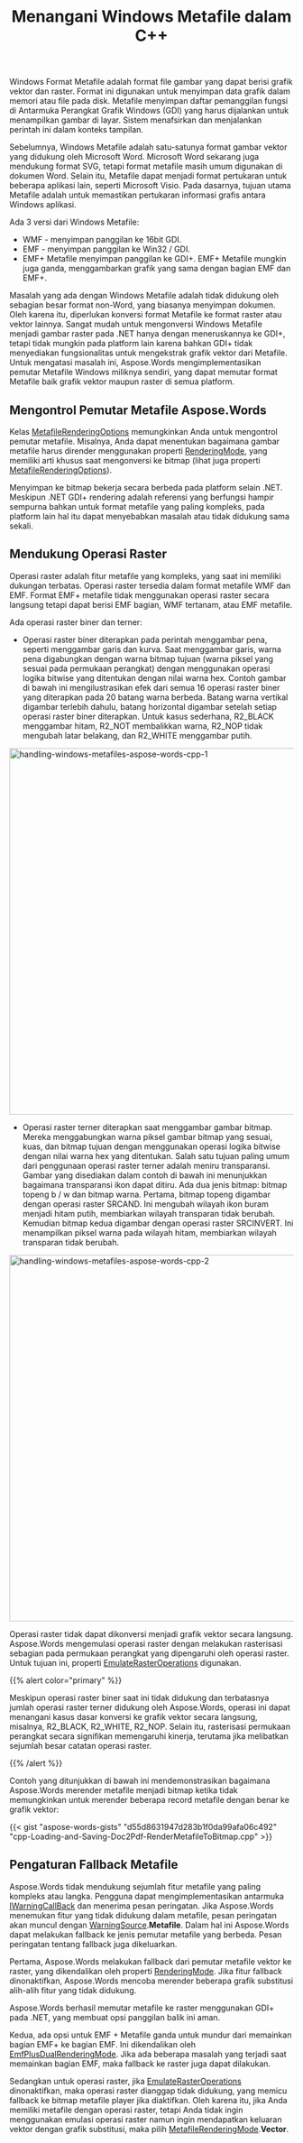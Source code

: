 ﻿---
title: Menangani Windows Metafile dalam C++
second_title: Aspose.Words untuk C++
articleTitle: Menangani Windows Metafile
linktitle: Menangani Windows Metafile
description: "Aspose.Words untuk C++ mengimplementasikan pemutar Metafile Windows miliknya sendiri untuk memutar format Metafile di semua platform dan mendukung penanganan fitur metafile dasar dan dapat melakukan fallback ke jenis pemutar metafile yang berbeda."
type: docs
weight: 30
url: /id/cpp/handling-windows-metafiles/
---

Windows Format Metafile adalah format file gambar yang dapat berisi grafik vektor dan raster. Format ini digunakan untuk menyimpan data grafik dalam memori atau file pada disk. Metafile menyimpan daftar pemanggilan fungsi di Antarmuka Perangkat Grafik Windows (GDI) yang harus dijalankan untuk menampilkan gambar di layar. Sistem menafsirkan dan menjalankan perintah ini dalam konteks tampilan.

Sebelumnya, Windows Metafile adalah satu-satunya format gambar vektor yang didukung oleh Microsoft Word. Microsoft Word sekarang juga mendukung format SVG, tetapi format metafile masih umum digunakan di dokumen Word. Selain itu, Metafile dapat menjadi format pertukaran untuk beberapa aplikasi lain, seperti Microsoft Visio. Pada dasarnya, tujuan utama Metafile adalah untuk memastikan pertukaran informasi grafis antara Windows aplikasi.

Ada 3 versi dari Windows Metafile:

- WMF - menyimpan panggilan ke 16bit GDI.
- EMF - menyimpan panggilan ke Win32 / GDI.
- EMF+ Metafile menyimpan panggilan ke GDI+. EMF+ Metafile mungkin juga ganda, menggambarkan grafik yang sama dengan bagian EMF dan EMF+.

Masalah yang ada dengan Windows Metafile adalah tidak didukung oleh sebagian besar format non-Word, yang biasanya menyimpan dokumen. Oleh karena itu, diperlukan konversi format Metafile ke format raster atau vektor lainnya. Sangat mudah untuk mengonversi Windows Metafile menjadi gambar raster pada .NET hanya dengan meneruskannya ke GDI+, tetapi tidak mungkin pada platform lain karena bahkan GDI+ tidak menyediakan fungsionalitas untuk mengekstrak grafik vektor dari Metafile. Untuk mengatasi masalah ini, Aspose.Words mengimplementasikan pemutar Metafile Windows miliknya sendiri, yang dapat memutar format Metafile baik grafik vektor maupun raster di semua platform.

## Mengontrol Pemutar Metafile Aspose.Words

Kelas [MetafileRenderingOptions](https://reference.aspose.com/words/cpp/aspose.words.saving/metafilerenderingoptions/) memungkinkan Anda untuk mengontrol pemutar metafile. Misalnya, Anda dapat menentukan bagaimana gambar metafile harus dirender menggunakan properti [RenderingMode](https://reference.aspose.com/words/cpp/aspose.words.saving/metafilerenderingoptions/get_renderingmode/), yang memiliki arti khusus saat mengonversi ke bitmap (lihat juga properti [MetafileRenderingOptions](https://reference.aspose.com/words/cpp/aspose.words.saving/metafilerenderingoptions/metafilerenderingoptions/)).

Menyimpan ke bitmap bekerja secara berbeda pada platform selain .NET. Meskipun .NET GDI+ rendering adalah referensi yang berfungsi hampir sempurna bahkan untuk format metafile yang paling kompleks, pada platform lain hal itu dapat menyebabkan masalah atau tidak didukung sama sekali.

## Mendukung Operasi Raster

Operasi raster adalah fitur metafile yang kompleks, yang saat ini memiliki dukungan terbatas. Operasi raster tersedia dalam format metafile WMF dan EMF. Format EMF+ metafile tidak menggunakan operasi raster secara langsung tetapi dapat berisi EMF bagian, WMF tertanam, atau EMF metafile.

Ada operasi raster biner dan terner:

- Operasi raster biner diterapkan pada perintah menggambar pena, seperti menggambar garis dan kurva. Saat menggambar garis, warna pena digabungkan dengan warna bitmap tujuan (warna piksel yang sesuai pada permukaan perangkat) dengan menggunakan operasi logika bitwise yang ditentukan dengan nilai warna hex. Contoh gambar di bawah ini mengilustrasikan efek dari semua 16 operasi raster biner yang diterapkan pada 20 batang warna berbeda. Batang warna vertikal digambar terlebih dahulu, batang horizontal digambar setelah setiap operasi raster biner diterapkan. Untuk kasus sederhana, R2_BLACK menggambar hitam, R2_NOT membalikkan warna, R2_NOP tidak mengubah latar belakang, dan R2_WHITE menggambar putih.

<img src="handling-windows-metafiles-1.png" alt="handling-windows-metafiles-aspose-words-cpp-1" style="width:650px"/>

- Operasi raster terner diterapkan saat menggambar gambar bitmap. Mereka menggabungkan warna piksel gambar bitmap yang sesuai, kuas, dan bitmap tujuan dengan menggunakan operasi logika bitwise dengan nilai warna hex yang ditentukan. Salah satu tujuan paling umum dari penggunaan operasi raster terner adalah meniru transparansi. Gambar yang disediakan dalam contoh di bawah ini menunjukkan bagaimana transparansi ikon dapat ditiru. Ada dua jenis bitmap: bitmap topeng b / w dan bitmap warna. Pertama, bitmap topeng digambar dengan operasi raster SRCAND. Ini mengubah wilayah ikon buram menjadi hitam putih, membiarkan wilayah transparan tidak berubah. Kemudian bitmap kedua digambar dengan operasi raster SRCINVERT. Ini menampilkan piksel warna pada wilayah hitam, membiarkan wilayah transparan tidak berubah.

<img src="handling-windows-metafiles-2.png" alt="handling-windows-metafiles-aspose-words-cpp-2" style="width:650px"/>

Operasi raster tidak dapat dikonversi menjadi grafik vektor secara langsung. Aspose.Words mengemulasi operasi raster dengan melakukan rasterisasi sebagian pada permukaan perangkat yang dipengaruhi oleh operasi raster. Untuk tujuan ini, properti [EmulateRasterOperations](https://reference.aspose.com/words/cpp/aspose.words.saving/metafilerenderingoptions/get_emulaterasteroperations/) digunakan.

{{% alert color="primary" %}}

Meskipun operasi raster biner saat ini tidak didukung dan terbatasnya jumlah operasi raster terner didukung oleh Aspose.Words, operasi ini dapat menangani kasus dasar konversi ke grafik vektor secara langsung, misalnya, R2_BLACK, R2_WHITE, R2_NOP. Selain itu, rasterisasi permukaan perangkat secara signifikan memengaruhi kinerja, terutama jika melibatkan sejumlah besar catatan operasi raster.

{{% /alert %}}

Contoh yang ditunjukkan di bawah ini mendemonstrasikan bagaimana Aspose.Words merender metafile menjadi bitmap ketika tidak memungkinkan untuk merender beberapa record metafile dengan benar ke grafik vektor:

{{< gist "aspose-words-gists" "d55d8631947d283b1f0da99afa06c492" "cpp-Loading-and-Saving-Doc2Pdf-RenderMetafileToBitmap.cpp" >}}

## Pengaturan Fallback Metafile

Aspose.Words tidak mendukung sejumlah fitur metafile yang paling kompleks atau langka. Pengguna dapat mengimplementasikan antarmuka [IWarningCallBack](https://reference.aspose.com/words/cpp/aspose.words/iwarningcallback/) dan menerima pesan peringatan. Jika Aspose.Words menemukan fitur yang tidak didukung dalam metafile, pesan peringatan akan muncul dengan [WarningSource](https://reference.aspose.com/words/cpp/aspose.words/warninginfo/get_source/).**Metafile**. Dalam hal ini Aspose.Words dapat melakukan fallback ke jenis pemutar metafile yang berbeda. Pesan peringatan tentang fallback juga dikeluarkan.

Pertama, Aspose.Words melakukan fallback dari pemutar metafile vektor ke raster, yang dikendalikan oleh properti [RenderingMode](https://reference.aspose.com/words/cpp/aspose.words.saving/metafilerenderingoptions/get_renderingmode/). Jika fitur fallback dinonaktifkan, Aspose.Words mencoba merender beberapa grafik substitusi alih-alih fitur yang tidak didukung.

Aspose.Words berhasil memutar metafile ke raster menggunakan GDI+ pada .NET, yang membuat opsi panggilan balik ini aman.

Kedua, ada opsi untuk EMF + Metafile ganda untuk mundur dari memainkan bagian EMF+ ke bagian EMF. Ini dikendalikan oleh [EmfPlusDualRenderingMode](https://reference.aspose.com/words/cpp/aspose.words.saving/metafilerenderingoptions/get_emfplusdualrenderingmode/). Jika ada beberapa masalah yang terjadi saat memainkan bagian EMF, maka fallback ke raster juga dapat dilakukan.

Sedangkan untuk operasi raster, jika [EmulateRasterOperations](https://reference.aspose.com/words/cpp/aspose.words.saving/metafilerenderingoptions/get_emulaterasteroperations/) dinonaktifkan, maka operasi raster dianggap tidak didukung, yang memicu fallback ke bitmap metafile player jika diaktifkan. Oleh karena itu, jika Anda memiliki metafile dengan operasi raster, tetapi Anda tidak ingin menggunakan emulasi operasi raster namun ingin mendapatkan keluaran vektor dengan grafik substitusi, maka pilih [MetafileRenderingMode](https://reference.aspose.com/words/cpp/aspose.words.saving/metafilerenderingoptions/get_renderingmode/).**Vector**.
